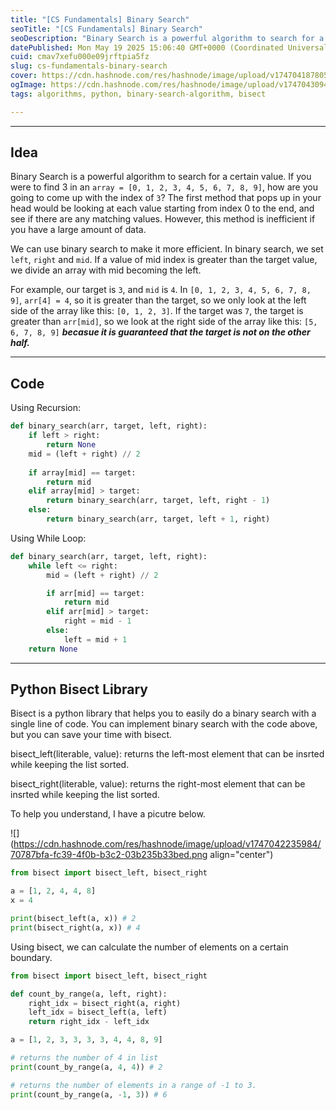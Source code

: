 ```yaml
---
title: "[CS Fundamentals] Binary Search"
seoTitle: "[CS Fundamentals] Binary Search"
seoDescription: "Binary Search is a powerful algorithm to search for a certain value. If you were to find 3 in an array = [0, 1, 2, 3, 4, 5, 6, 7, 8, 9], how are you going t"
datePublished: Mon May 19 2025 15:06:40 GMT+0000 (Coordinated Universal Time)
cuid: cmav7xefu000e09jrftpia5fz
slug: cs-fundamentals-binary-search
cover: https://cdn.hashnode.com/res/hashnode/image/upload/v1747041878054/c8d8adb9-097d-484b-9562-f43e4bce9a46.png
ogImage: https://cdn.hashnode.com/res/hashnode/image/upload/v1747043094611/94c0c82b-6e75-4577-9fd2-522412fa9c5d.png
tags: algorithms, python, binary-search-algorithm, bisect

---
```


---

## Idea

Binary Search is a powerful algorithm to search for a certain value. If you were to find 3 in an `array = [0, 1, 2, 3, 4, 5, 6, 7, 8, 9]`, how are you going to come up with the index of `3`? The first method that pops up in your head would be looking at each value starting from index 0 to the end, and see if there are any matching values. However, this method is inefficient if you have a large amount of data.

We can use binary search to make it more efficient. In binary search, we set `left`, `right` and `mid`. If a value of mid index is greater than the target value, we divide an array with mid becoming the left.

For example, our target is `3`, and `mid` is `4`. In `[0, 1, 2, 3, 4, 5, 6, 7, 8, 9]`, `arr[4] = 4`, so it is greater than the target, so we only look at the left side of the array like this: `[0, 1, 2, 3]`. If the target was `7`, the target is greater than `arr[mid]`, so we look at the right side of the array like this: `[5, 6, 7, 8, 9]` ***becasue it is guaranteed that the target is not on the other half.***

---

## Code

Using Recursion:

```python
def binary_search(arr, target, left, right):
    if left > right:
        return None
    mid = (left + right) // 2
    
    if array[mid] == target:
        return mid
    elif array[mid] > target:
        return binary_search(arr, target, left, right - 1)
    else:
        return binary_search(arr, target, left + 1, right)
```

Using While Loop:

```python
def binary_search(arr, target, left, right):
    while left <= right:
        mid = (left + right) // 2

        if arr[mid] == target:
            return mid
        elif arr[mid] > target:
            right = mid - 1
        else:
            left = mid + 1
    return None
```

---

## Python Bisect Library

Bisect is a python library that helps you to easily do a binary search with a single line of code. You can implement binary search with the code above, but you can save your time with bisect.

bisect\_left(literable, value): returns the left-most element that can be insrted while keeping the list sorted.

bisect\_right(literable, value): returns the right-most element that can be insrted while keeping the list sorted.

To help you understand, I have a picutre below.

![](https://cdn.hashnode.com/res/hashnode/image/upload/v1747042235984/70787bfa-fc39-4f0b-b3c2-03b235b33bed.png align="center")

```python
from bisect import bisect_left, bisect_right

a = [1, 2, 4, 4, 8]
x = 4

print(bisect_left(a, x)) # 2
print(bisect_right(a, x)) # 4
```

Using bisect, we can calculate the number of elements on a certain boundary.

```python
from bisect import bisect_left, bisect_right

def count_by_range(a, left, right):
    right_idx = bisect_right(a, right)
    left_idx = bisect_left(a, left)
    return right_idx - left_idx

a = [1, 2, 3, 3, 3, 3, 4, 4, 8, 9]

# returns the number of 4 in list
print(count_by_range(a, 4, 4)) # 2

# returns the number of elements in a range of -1 to 3.
print(count_by_range(a, -1, 3)) # 6
```